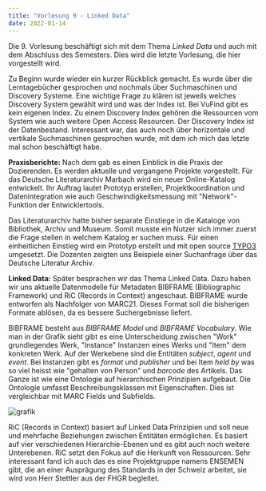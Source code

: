 ```yaml
---
title: "Vorlesung 9 - Linked Data"
date: 2022-01-14
---
```


Die 9. Vorlesung beschäftigt sich mit dem Thema *Linked Data* und auch mit dem Abschluss des Semesters. Dies wird die letzte Vorlesung, die hier vorgestellt wird.

Zu Beginn wurde wieder ein kurzer Rückblick gemacht. Es wurde über die Lerntagebücher gesprochen und nochmals über Suchmaschinen und Discovery Systeme. Eine wichtige Frage zu klären ist jeweils welches Discovery System gewählt wird und was der Index ist. Bei VuFind gibt es kein eigenen Index. Zu einem Discovery Index gehören die Ressourcen vom System wie auch weitere Open Access Resourcen. Der Discovery Index ist der Datenbestand. Interessant war, das auch noch über horizontale und vertikale Suchmaschinen gesprochen wurde, mit dem ich mich das letzte mal schon beschäftigt habe.

**Praxisberichte:** Nach dem gab es einen Einblick in die Praxis der Dozierenden. Es werden aktuelle und vergangene Projekte vorgestellt. Für das Deutsche Literaturarchiv Marbach wird ein neuer Online-Katalog entwickelt. Ihr Auftrag lautet Prototyp erstellen, Projektkoordination und Datenintegration wie auch Geschwindigkeitsmessung mit "Network"-Funktion der Entwicklertools.

Das Literaturarchiv hatte bisher separate Einstiege in die Kataloge von Bibliothek, Archiv und Museum. Somit musste ein Nutzer sich immer zuerst die Frage stellen in welchem Katalog er suchen muss. Für einen einheitlichen Einstieg wird ein Prototyp erstellt und mit open source [TYPO3](https://typo3.org/) umgesetzt. Die Dozenten zeigten uns Beispiele einer Suchanfrage über das Deutsche Literatur Archiv.

**Linked Data:** Später besprachen wir das Thema Linked Data. Dazu haben wir uns aktuelle Datenmodelle für Metadaten BIBFRAME (Bibliographic Framework) und RiC (Records in Context) angeschaut. BIBFRAME wurde entworfen als Nachfolger von MARC21. Dieses Format soll die bisherigen Formate ablösen, da es bessere Suchergebnisse liefert. 

BIBFRAME besteht aus *BIBFRAME Model* und *BIBFRAME Vocabulary*. Wie man in der Grafik sieht gibt es eine Unterscheidung zwischen "Work" grundlegendes Werk, "Instance" Instanzen eines Werks und "Item" dem konkreten Werk. Auf der Werkebene sind die Entitäten *subject*, *agent* und *event*. Bei Instanzen gibt es *format* und *publisher* und bei Item *held by* was so viel heisst wie "gehalten von Person" und *barcode* des Artikels. Das Ganze ist wie eine Ontologie auf hierarchischen Prinzipien aufgebaut. Die Ontologie umfasst Beschreibungsklassen mit Eigenschaften. Dies ist vergleichbar mit MARC Fields und Subfields.

![grafik](https://user-images.githubusercontent.com/90787818/151720335-f869a756-8434-47cc-8512-a3c035664785.png)

RiC (Records in Context) basiert auf Linked Data Prinzipien und soll neue und mehrfache Beziehungen zwischen Entitäten ermöglichen. Es basiert auf vier verschiedenen Hierarchie-Ebenen und es gibt auch noch weitere Unterebenen. RiC setzt den Fokus auf die Herkunft von Ressourcen. Sehr interessant fand ich auch das es eine Projektgruppe namens ENSEMEN gibt, die an einer Ausprägung des Standards in der Schweiz arbeitet, sie wird von Herr Stettler aus der FHGR begleitet.


